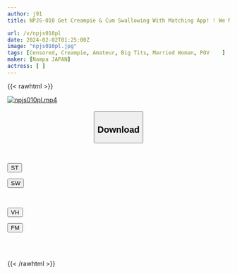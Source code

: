 ```yaml
---
author: j91
title: NPJS-010 Get Creampie & Cum Swallowing With Matching App! ! We Met And Went To A Super Fast Hotel And Had Sex Right Away! The Beautiful Wife Was A Fast-acting, Convenient, Free-spirited Bitch. Unfaithful Wife, Reina.

url: /v/npjs010pl
date: 2024-02-02T01:25:00Z
image: "npjs010pl.jpg"
tags: [Censored, Creampie, Amateur, Big Tits, Married Woman, POV	]
maker: [Nampa JAPAN]
actress: [ ]
---
```



{{< rawhtml >}}

<div class="video" data-videoid="orbmRkBd9PFJloM">
    <a href="javascript:;">
        <img src="/v/npjs010pl/npjs010pl.jpg" width="WIDTH" height="HEIGHT" alt="npjs010pl.mp4" loading="lazy">
    </a>
</div>

<script type="text/javascript" src="https://j91.asia/asset/on-demand-st.js"></script>

<br>
  <link rel="stylesheet" href="https://j91.asia/asset/bs5.css">
  
  <center>
  <button class="btn btn-primary" type="button" data-bs-toggle="collapse" data-bs-target=".multi-collapse" aria-expanded="false" aria-controls="multiCollapseExample1 multiCollapseExample2"><h2>Download</h2></button></center>
</p>
<div class="row">
  <div class="col">
    <div class="collapse multi-collapse" id="multiCollapseExample1">
      <div class="card card-body">
	      	      <br>
<div class="buttons">  
<p><a href="https://streamtape.to/v/orbmRkBd9PFJloM" target="_blank"><button class="btn-hover color-3"><i class="fa fa-download"></i> ST</button></a></p>
<p><a href="https://flaswish.com/bs20yhpj9xuk" target="_blank"><button class="btn-hover color-2"><i class="fa fa-download"></i> SW</button></a></p></div>
    </div>
  </div>
</div>
  <div class="col">
    <div class="collapse multi-collapse" id="multiCollapseExample2">
      <div class="card card-body">
	      <br>
<div class="buttons">
<p><a href="javascript:;" target="_blank"><button class="btn-hover color-9"><i class="fa fa-download"></i> VH</button></a></p>
<p><a href="javascript:;" target="_blank"><button class="btn-hover color-8"><i class="fa fa-download"></i> FM</button></a></p></div>
<br><br>
      </div>
    </div>
  </div>
</div>

{{< /rawhtml >}}